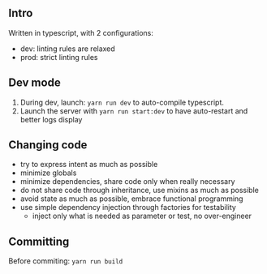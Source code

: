 
## Intro
Written in typescript, with 2 configurations:
* dev: linting rules are relaxed
* prod: strict linting rules


## Dev mode
1. During dev, launch: `yarn run dev` to auto-compile typescript.
2. Launch the server with `yarn run start:dev` to have auto-restart and better logs display


## Changing code
- try to express intent as much as possible
- minimize globals
- minimize dependencies, share code only when really necessary
- do not share code through inheritance, use mixins as much as possible
- avoid state as much as possible, embrace functional programming
- use simple dependency injection through factories for testability
  - inject only what is needed as parameter or test, no over-engineer


## Committing
Before commiting: `yarn run build`

